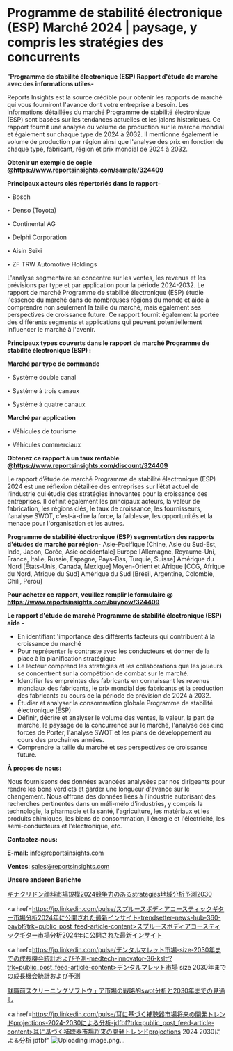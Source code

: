 # Programme de stabilité électronique (ESP) Marché 2024 | paysage, y compris les stratégies des concurrents

"<strong>Programme de stabilité électronique (ESP) Rapport d'étude de marché avec des informations utiles-</strong>

Reports Insights est la source crédible pour obtenir les rapports de marché qui vous fourniront l'avance dont votre entreprise a besoin. Les informations détaillées du marché Programme de stabilité électronique (ESP) sont basées sur les tendances actuelles et les jalons historiques. Ce rapport fournit une analyse du volume de production sur le marché mondial et également sur chaque type de 2024 à 2032. Il mentionne également le volume de production par région ainsi que l'analyse des prix en fonction de chaque type, fabricant, région et prix mondial de 2024 à 2032.

<strong><b>Obtenir un exemple de copie @</b></strong><a href=https://www.reportsinsights.com/sample/324409><strong><b>https://www.reportsinsights.com/sample/324409</b></strong></a>

<b>Principaux acteurs clés répertoriés dans le rapport-</b>

<b> </b>‣ Bosch

‣ Denso (Toyota)

‣ Continental AG

‣ Delphi Corporation

‣ Aisin Seiki

‣ ZF TRW Automotive Holdings

L'analyse segmentaire se concentre sur les ventes, les revenus et les prévisions par type et par application pour la période 2024-2032. Le rapport de marché Programme de stabilité électronique (ESP) étudie l'essence du marché dans de nombreuses régions du monde et aide à comprendre non seulement la taille du marché, mais également ses perspectives de croissance future. Ce rapport fournit également la portée des différents segments et applications qui peuvent potentiellement influencer le marché à l'avenir.

<strong>Principaux types couverts dans le rapport de marché Programme de stabilité électronique (ESP) :</strong>

<strong>Marché par type de commande</Strong>

‣ Système double canal

‣ Système à trois canaux

‣ Système à quatre canaux

<strong>Marché par application</Strong>

‣ Véhicules de tourisme

‣ Véhicules commerciaux

<strong><b>Obtenez ce rapport à un taux rentable @</b></strong><a href=https://www.reportsinsights.com/discount/324409><strong><b>https://www.reportsinsights.com/discount/324409</b></strong></a>

Le rapport d’étude de marché Programme de stabilité électronique (ESP) 2024 est une réflexion détaillée des entreprises sur l’état actuel de l’industrie qui étudie des stratégies innovantes pour la croissance des entreprises. Il définit également les principaux acteurs, la valeur de fabrication, les régions clés, le taux de croissance, les fournisseurs, l'analyse SWOT, c'est-à-dire la force, la faiblesse, les opportunités et la menace pour l'organisation et les autres.

<strong>Programme de stabilité électronique (ESP) segmentation des rapports d'études de marché par région-</strong>
Asie-Pacifique [Chine, Asie du Sud-Est, Inde, Japon, Corée, Asie occidentale]
Europe [Allemagne, Royaume-Uni, France, Italie, Russie, Espagne, Pays-Bas, Turquie, Suisse]
Amérique du Nord [États-Unis, Canada, Mexique]
Moyen-Orient et Afrique [CCG, Afrique du Nord, Afrique du Sud]
Amérique du Sud [Brésil, Argentine, Colombie, Chili, Pérou]

<strong>Pour acheter ce rapport, veuillez remplir le formulaire @   <a href=https://www.reportsinsights.com/buynow/324409>https://www.reportsinsights.com/buynow/324409</a></strong>

<strong>Le rapport d'étude de marché Programme de stabilité électronique (ESP) aide -</strong>
<ul>
  <li>En identifiant 'importance des différents facteurs qui contribuent à la croissance du marché</li>
  <li>Pour représenter le contraste avec les conducteurs et donner de la place à la planification stratégique</li>
  <li>Le lecteur comprend les stratégies et les collaborations que les joueurs se concentrent sur la compétition de combat sur le marché.</li>
  <li>Identifier les empreintes des fabricants en connaissant les revenus mondiaux des fabricants, le prix mondial des fabricants et la production des fabricants au cours de la période de prévision de 2024 à 2032.</li>
  <li>Étudier et analyser la consommation globale Programme de stabilité électronique (ESP)</li>
  <li>Définir, décrire et analyser le volume des ventes, la valeur, la part de marché, le paysage de la concurrence sur le marché, l'analyse des cinq forces de Porter, l'analyse SWOT et les plans de développement au cours des prochaines années.</li>
  <li>Comprendre la taille du marché et ses perspectives de croissance future.</li>
</ul>
<strong>À propos de nous:</strong>

Nous fournissons des données avancées analysées par nos dirigeants pour rendre les bons verdicts et garder une longueur d'avance sur le changement. Nous offrons des données liées à l'industrie autorisant des recherches pertinentes dans un méli-mélo d'industries, y compris la technologie, la pharmacie et la santé, l'agriculture, les matériaux et les produits chimiques, les biens de consommation, l'énergie et l'électricité, les semi-conducteurs et l'électronique, etc.

<strong>Contactez-nous:</strong>

<strong>E-mail:</strong> <a href=mailto:info@reportsinsights.com>info@reportsinsights.com</a>

<strong>Ventes</strong>: <a href=mailto:sales@reportsinsights.com>sales@reportsinsights.com</a>

<strong>Unsere anderen Berichte</strong>

<a href=https://www.linkedin.com/pulse/キナクリドン顔料市場規模2024競争力のあるstrategies地域分析予測2030-infopulse-daily-360-6wxbf/>キナクリドン顔料市場規模2024競争力のあるstrategies地域分析予測2030</a>

<a href=https://jp.linkedin.com/pulse/スプルースボディアコースティックギター市場分析2024年に公開された最新インサイト-trendsetter-news-hub-360-pavbf?trk=public_post_feed-article-content>スプルースボディアコースティックギター市場分析2024年に公開された最新インサイト</a>

<a href=https://jp.linkedin.com/pulse/デンタルマレット市場-size-2030年までの成長機会統計および予測-medtech-innovator-36-ksltf?trk=public_post_feed-article-content>デンタルマレット市場 size 2030年までの成長機会統計および予測</a>

<a href=https://www.linkedin.com/pulse/就職前スクリーニングソフトウェア市場の戦略的swot分析と2030年までの見通し-tribunal-analytics-360-aa9ef/>就職前スクリーニングソフトウェア市場の戦略的swot分析と2030年までの見通し</a>

<a href=https://jp.linkedin.com/pulse/耳に基づく補聴器市場将来の開発トレンドprojections-2024-2030による分析-jdfbf?trk=public_post_feed-article-content>耳に基づく補聴器市場将来の開発トレンドprojections 2024 2030による分析 jdfbf</a>"
![Uploading image.png…]()
